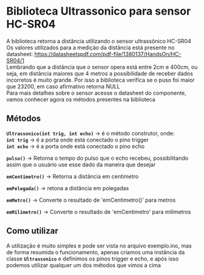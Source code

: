 # Biblioteca Ultrassonico para sensor HC-SR04

A biblioteca retorna a distância utilizando o sensor ultrassônico HC-SR04  
Os valores utilizados para a medição da distância está presente no datasheet: https://datasheetspdf.com/pdf-file/1380137/HandsOn/HC-SR04/1  
Lembrando que a distância que o sensor opera está entre 2cm e 400cm, ou seja, em distância maiores que 4 metros a possibilidade de receber dados incorretos é muito grande. Por isso a biblioteca verifica se o puso foi maior que 23200, em caso afirmativo retorna NULL  
Para mais detalhes sobre o sensor acesse o datasheet do componente, vamos conhecer agora os métodos presentes na biblioteca  
## Métodos

**`Ultrassonico(int trig, int echo)`** -> é o método construtor, onde:  
	**`int trig`** -> é a porta onde está conectado o pino trigger  
	**`int echo`** -> é a porta onde está conectado o pino echo  

**`pulso()`** -> Retorna o tempo do pulso que o echo recebeu, possibilitando assim que o usuário use esse dado da maneira que desejar  

**`emCentimetro()`** -> Retorna a distância em centimetro  

**`emPelegada()`** -> retona a distância em polegadas  

**`emMetro()`** -> Converte o resultado de 'emCentimetro()' para metros  

**`emMilimetro()`** -> Converte o resultado de 'emCentimetro' para milímetros  

## Como utilizar 

A utilização é muito simples e pode ser vista no arquivo exemplo.ino, mas de forma resumida o funcionamento, apenas criamos uma instância da classe **`Ultrassonico`** e definimos os pinos trigger e echo, e após isso podemos utilizar qualquer um dos métodos que vimos a cima

